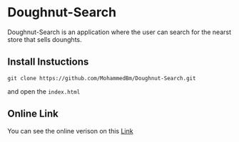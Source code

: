 # Doughnut-Search
Doughnut-Search is an application where the user can search for the nearst store that sells dounghts.

## Install Instuctions

```shell
git clone https://github.com/MohammedBm/Doughnut-Search.git
```
and open the `index.html`

## Online Link

You can see the online verison on this <a href="https://mohammedbm.github.io/Doughnut-Search/">Link</a>
